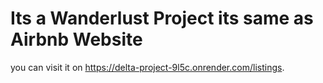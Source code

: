 # Its a Wanderlust Project its same as Airbnb Website
you can visit it on https://delta-project-9l5c.onrender.com/listings.
